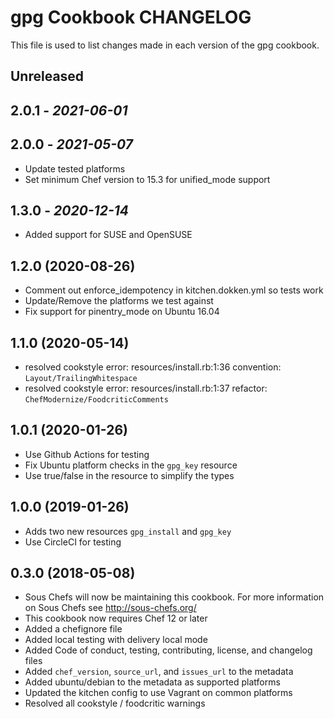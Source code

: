 # gpg Cookbook CHANGELOG

This file is used to list changes made in each version of the gpg cookbook.

## Unreleased

## 2.0.1 - *2021-06-01*

## 2.0.0 - *2021-05-07*

- Update tested platforms
- Set minimum Chef version to 15.3 for unified_mode support

## 1.3.0 - *2020-12-14*

- Added support for SUSE and OpenSUSE

## 1.2.0 (2020-08-26)

- Comment out enforce_idempotency in kitchen.dokken.yml so tests work
- Update/Remove the platforms we test against
- Fix support for pinentry_mode on Ubuntu 16.04

## 1.1.0 (2020-05-14)

- resolved cookstyle error: resources/install.rb:1:36 convention: `Layout/TrailingWhitespace`
- resolved cookstyle error: resources/install.rb:1:37 refactor: `ChefModernize/FoodcriticComments`

## 1.0.1 (2020-01-26)

- Use Github Actions for testing
- Fix Ubuntu platform checks in the `gpg_key` resource
- Use true/false in the resource to simplify the types

## 1.0.0 (2019-01-26)

- Adds two new resources `gpg_install` and `gpg_key`
- Use CircleCI for testing

## 0.3.0 (2018-05-08)

- Sous Chefs will now be maintaining this cookbook. For more information on Sous Chefs see <http://sous-chefs.org/>
- This cookbook now requires Chef 12 or later
- Added a chefignore file
- Added local testing with delivery local mode
- Added Code of conduct, testing, contributing, license, and changelog files
- Added `chef_version`, `source_url`, and `issues_url` to the metadata
- Added ubuntu/debian to the metadata as supported platforms
- Updated the kitchen config to use Vagrant on common platforms
- Resolved all cookstyle / foodcritic warnings
